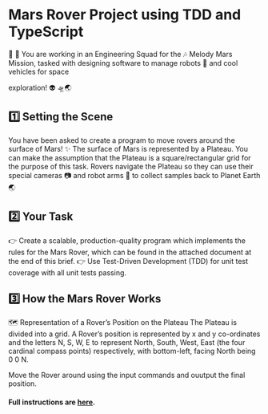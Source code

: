 # Mars Rover Project using TDD and TypeScript

👾 🚀 You are working in an Engineering Squad for the 🎶 Melody Mars Mission,
tasked with designing software to manage robots 🤖 and cool vehicles for space

exploration! 👽 🛸🌏

## 1️⃣ Setting the Scene

You have been asked to create a program to move rovers around the surface of Mars!
✨
The surface of Mars is represented by a Plateau. You can make the assumption that the
Plateau is a square/rectangular grid for the purpose of this task.
Rovers navigate the Plateau so they can use their special cameras 📷 and robot arms
🦾 to collect samples back to Planet Earth 🌏

## 2️⃣ Your Task

👉 Create a scalable, production-quality program which implements the rules for the Mars Rover, which can be
found in the attached document at the end of this brief.
👉 Use Test-Driven Development (TDD) for unit test coverage with all unit tests passing.

## 3️⃣ How the Mars Rover Works

🗺 Representation of a Rover’s Position on the Plateau
The Plateau is divided into a grid. A Rover’s position is represented by x and y
co-ordinates and the letters N, S, W, E to represent North, South, West, East (the four
cardinal compass points) respectively, with bottom-left, facing North being 0 0 N.

Move the Rover around using the input commands and ouutput the final position.

#### Full instructions are [here](/files/Mars_Rover_Brief_1.1.0.pdf).
